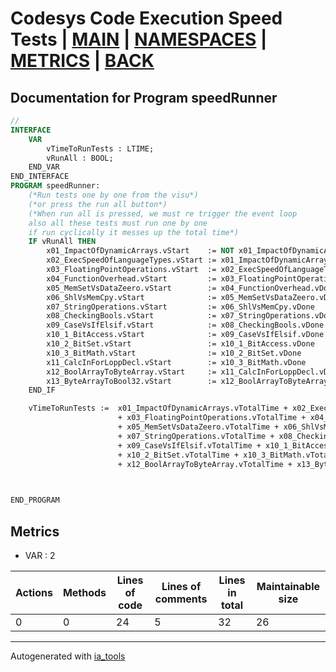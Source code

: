 # Codesys Code Execution Speed Tests | [MAIN] | [NAMESPACES] | [METRICS] | [BACK]  

## Documentation for Program speedRunner  

```pascal
//  
INTERFACE
    VAR 
        vTimeToRunTests : LTIME;
        vRunAll : BOOL;
    END_VAR
END_INTERFACE
PROGRAM speedRunner:
    (*Run tests one by one from the visu*)
    (*or press the run all button*)
    (*When run all is pressed, we must re trigger the event loop
    also all these tests must run one by one
    if run cyclically it messes up the total time*)
    IF vRunAll THEN
    	x01_ImpactOfDynamicArrays.vStart 	:= NOT x01_ImpactOfDynamicArrays.vDone;
    	x02_ExecSpeedOfLanguageTypes.vStart := x01_ImpactOfDynamicArrays.vDone 		AND NOT x02_ExecSpeedOfLanguageTypes.vDone;
    	x03_FloatingPointOperations.vStart 	:= x02_ExecSpeedOfLanguageTypes.vDone 	AND NOT x03_FloatingPointOperations.vDone;
    	x04_FunctionOverhead.vStart 		:= x03_FloatingPointOperations.vDone 	AND NOT x04_FunctionOverhead.vDone;
    	x05_MemSetVsDataZeero.vStart 		:= x04_FunctionOverhead.vDone 			AND NOT x05_MemSetVsDataZeero.vDone;
    	x06_ShlVsMemCpy.vStart 				:= x05_MemSetVsDataZeero.vDone 			AND NOT x06_ShlVsMemCpy.vDone;
    	x07_StringOperations.vStart 		:= x06_ShlVsMemCpy.vDone 				AND NOT x07_StringOperations.vDone;
    	x08_CheckingBools.vStart 			:= x07_StringOperations.vDone			AND NOT x08_CheckingBools.vDone;
    	x09_CaseVsIfElsif.vStart 			:= x08_CheckingBools.vDone 				AND NOT x09_CaseVsIfElsif.vDone;
    	x10_1_BitAccess.vStart 				:= x09_CaseVsIfElsif.vDone 				AND NOT x10_1_BitAccess.vDone;
    	x10_2_BitSet.vStart 				:= x10_1_BitAccess.vDone 				AND NOT x10_2_BitSet.vDone;
    	x10_3_BitMath.vStart 				:= x10_2_BitSet.vDone 					AND NOT x10_3_BitMath.vDone;
    	x11_CalcInForLoppDecl.vStart 		:= x10_3_BitMath.vDone 					AND NOT x11_CalcInForLoppDecl.vDone;
    	x12_BoolArrayToByteArray.vStart 	:= x11_CalcInForLoppDecl.vDone 			AND NOT x12_BoolArrayToByteArray.vDone;
    	x13_ByteArrayToBool32.vStart 		:= x12_BoolArrayToByteArray.vDone 		AND NOT x13_ByteArrayToBool32.vDone;
    END_IF

    vTimeToRunTests :=  x01_ImpactOfDynamicArrays.vTotalTime + x02_ExecSpeedOfLanguageTypes.vTotalTime
    					+ x03_FloatingPointOperations.vTotalTime + x04_FunctionOverhead.vTotalTime
    					+ x05_MemSetVsDataZeero.vTotalTime + x06_ShlVsMemCpy.vTotalTime
    					+ x07_StringOperations.vTotalTime + x08_CheckingBools.vTotalTime
    					+ x09_CaseVsIfElsif.vTotalTime + x10_1_BitAccess.vTotalTime
    					+ x10_2_BitSet.vTotalTime + x10_3_BitMath.vTotalTime + x11_CalcInForLoppDecl.vTotalTime
    					+ x12_BoolArrayToByteArray.vTotalTime + x13_ByteArrayToBool32.vTotalTime;
    					


END_PROGRAM
```

## Metrics  

- VAR : 2

| Actions | Methods | Lines of code | Lines of comments | Lines in total | Maintainable size |
| ------- | ------- | ------------- | ----------------- | -------------- | ----------------- |
| 0 | 0 | 24 |5 |32 | 26 |

---
Autogenerated with [ia_tools](https://github.com/tkucic/ia_tools)  

[MAIN]: ../../../../index_st.md
[NAMESPACES]: ../../nsList_st.md
[METRICS]: ../../../metrics_st.md
[BACK]: ../nsMain_st.md
